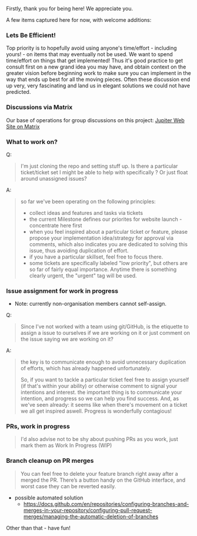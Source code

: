 Firstly, thank you for being here! We appreciate you.

A few items captured here for now, with welcome additions:

### Lets Be Efficient!
Top priority is to hopefully avoid using anyone's time/effort - including yours! - on items that may eventually not be used. We want to spend time/effort on things that get implemented! 
Thus it's good practice to get consult first on a new grand idea you may have, and obtain context on the greater vision before beginning work to make sure you can implement in the way that ends up best for all the moving pieces. Often these discussion end up very, very fascinating and land us in elegant solutions we could not have predicted.

### Discussions via Matrix
Our base of operations for group discussions on this project: [Jupiter Web Site on Matrix](https://matrix.to/#/#jupiterweb:jupiterbroadcasting.com)

### What to work on?
Q:
> I'm just cloning the repo and setting stuff up. Is there a particular ticket/ticket set I might be able to help with specifically ? Or just float around unassigned issues?

A:
> so far we've been operating on the following principles:
> 
> * collect ideas and features and tasks via tickets
> * the current Milestone defines our priorites for website launch - concentrate here first
> * when you feel inspired about a particular ticket or feature, please propose your implementation idea/strategy for approval via  comments, which also indicates you are dedicated to solving this issue, thus avoiding duplication of effort.
> * if you have a particular skillset, feel free to focus there.
> * some tickets are specifically labeled "low priority", but others are so far of fairly equal importance. Anytime there is something clearly urgent, the "urgent" tag will be used.

### Issue assignment for work in progress
* Note: currently non-organisation members cannot self-assign.

Q:
> Since I’ve not worked with a team using git/GitHub, is the etiquette to assign a issue to ourselves if we are working on it or just comment on the issue saying we are working on it?

A:
> the key is to communicate enough to avoid unnecessary duplication of efforts, which has already happened unfortunately.
>
> So, if you want to tackle a particular ticket feel free to assign yourself (if that's within your ability) or otherwise comment to signal your intentions and interest. the important thing is to communicate your intention, and progress so we can help you find success. And, as we've seen already: it seems like when there's movement on a ticket we all get inspired aswell. Progress is wonderfully contagious!

### PRs, work in progress
> I'd also advise not to be shy about pushing PRs as you work, just mark them as Work In Progress (WIP)


### Branch cleanup on PR merges

> You can feel free to delete your feature branch right away after a merged the PR. There’s a button handy on the GitHub interface, and worst case they can be reverted easily.
- possible automated solution
  * https://docs.github.com/en/repositories/configuring-branches-and-merges-in-your-repository/configuring-pull-request-merges/managing-the-automatic-deletion-of-branches





Other than that - have fun!
